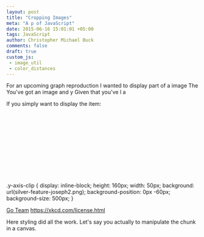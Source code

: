 ```yaml
---
layout: post
title: "Cropping Images"
meta: "A p of JavaScript"
date: 2015-06-16 15:01:01 +05:00
tags: JavaScript
author: Christopher Michael Buck
comments: false
draft: true
custom_js:
 - image_util
 - color_distances
---
```


For an upcoming graph reproduction I wanted to display part of a image The 
You've got an image and y
Given that you've l
a

If you simply want to display the item:

<a href="https://xkcd.com/1520/" 
style="display: inline-block;
height: 170px;
width: 204px;
background: url(https://imgs.xkcd.com/comics/degree_off.png);
background-position: -392px -4px;"></a>

.y-axis-clip {
    display: inline-block;
    height: 160px;
	width: 50px;
	background: url(silver-feature-joseph2.png);
	background-position: 0px -60px;
	background-size: 500px;
}

[Go Team](https://xkcd.com/1520/)
https://xkcd.com/license.html

Here styling did all the work. Let's say you actually to manipulate the chunk in a canvas.




